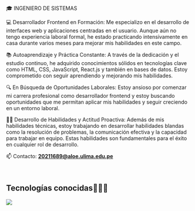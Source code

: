 <p align="left">
🎓 INGENIERO DE SISTEMAS

💻 Desarrollador Frontend en Formación: Me especializo en el desarrollo de interfaces web y aplicaciones centradas en el usuario. Aunque aún no tengo experiencia laboral formal, he estado practicando intensivamente en casa durante varios meses para mejorar mis habilidades en este campo.

📚 Autoaprendizaje y Práctica Constante: A través de la dedicación y el estudio continuo, he adquirido conocimientos sólidos en tecnologías clave como HTML, CSS, JavaScript, React.js y también en bases de datos. Estoy comprometido con seguir aprendiendo y mejorando mis habilidades.

🔍 En Búsqueda de Oportunidades Laborales: Estoy ansioso por comenzar mi carrera profesional como desarrollador frontend y estoy buscando oportunidades que me permitan aplicar mis habilidades y seguir creciendo en un entorno laboral.

👨‍💼 Desarrollo de Habilidades y Actitud Proactiva: Además de mis habilidades técnicas, estoy trabajando en desarrollar habilidades blandas como la resolución de problemas, la comunicación efectiva y la capacidad para trabajar en equipo. Estas habilidades son fundamentales para el éxito en cualquier rol de desarrollo.

📫 Contacto: **20211689@aloe.ulima.edu.pe**
<!--Intro end-->
  </p>
<br>

<h2 >Tecnologías conocidas👨🏻‍💻</h2>
<!--tech stack icons-->
<p align="left">
  <a href="https://skillicons.dev">
    <img src="https://skillicons.dev/icons?i=html,css,js,bootstrap,tailwind,nodejs,vite,react,ts,git,github,powershell,npm,notion,nextjs,mysql,mongodb,jquery&perline=9" />
  </a>
</p>
<br>
<!-------------------------->


  
  
  
